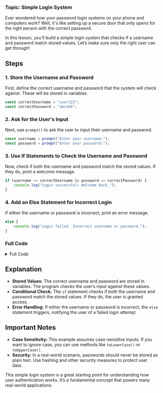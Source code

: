 ### Topic: Simple Login System

Ever wondered how your password login systems on your phone and computers work? Well, it's like setting up a secure door that only opens for the right person with the correct password. 

In this lesson, you’ll build a simple login system that checks if a username and password match stored values. Let’s make sure only the right user can get through!


## Steps

### 1. Store the Username and Password

First, define the correct username and password that the system will check against. These will be stored in variables.

```javascript
const correctUsername = "user123";
const correctPassword = "abc456";
```

### 2. Ask for the User's Input

Next, use `prompt()` to ask the user to input their username and password.

```javascript
const username = prompt("Enter your username:");
const password = prompt("Enter your password:");
```

### 3. Use If Statements to Check the Username and Password

Now, check if both the username and password match the stored values. If they do, print a welcome message.

```javascript
if (username == correctUsername && password == correctPassword) {
    console.log("Login successful! Welcome back.");
}
```

### 4. Add an Else Statement for Incorrect Login

If either the username or password is incorrect, print an error message.

```javascript
else {
    console.log("Login failed. Incorrect username or password.");
}
```

### Full Code

<details>
<summary>Full Code</summary>

```javascript
const correctUsername = "user123";
const correctPassword = "abc456";

const username = prompt("Enter your username:");
const password = prompt("Enter your password:");

if (username == correctUsername && password == correctPassword) {
    console.log("Login successful! Welcome back.");
} else {
    console.log("Login failed. Incorrect username or password.");
}
```

</details>

## Explanation

- **Stored Values:** The correct username and password are stored in variables. The program checks the user’s input against these values.
- **Conditional Check:** The `if` statement checks if both the username and password match the stored values. If they do, the user is granted access.
- **Error Handling:** If either the username or password is incorrect, the `else` statement triggers, notifying the user of a failed login attempt.

## Important Notes

- **Case Sensitivity:** This example assumes case-sensitive inputs. If you want to ignore case, you can use methods like `toLowerCase()` or `toUpperCase()`.
- **Security:** In a real-world scenario, passwords should never be stored as plain text. Use hashing and other security measures to protect user data.

This simple login system is a great starting point for understanding how user authentication works. It’s a fundamental concept that powers many real-world applications.